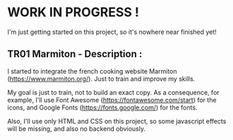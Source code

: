 # WORK IN PROGRESS !
I'm just getting started on this project, so it's nowhere near finished yet!

## TR01 Marmiton - Description :
I started to integrate the french cooking website Marmiton (https://www.marmiton.org/). Just to train and improve my skills.

My goal is just to train, not to build an exact copy. As a consequence, for example, I'll use Font Awesome (https://fontawesome.com/start) for the icons, and Google Fonts (https://fonts.google.com/) for the fonts.

Also, I'll use only HTML and CSS on this project, so some javascript effects will be missing, and also no backend obviously.
